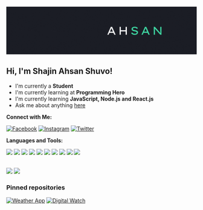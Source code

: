 ![Banner](/assets/ShajinAhsan.gif)

<h2>Hi, I'm Shajin Ahsan Shuvo!</h2>

- I'm currently a **Student**
- I'm currently learning at **Programming Hero**
- I'm currently learning **JavaScript, Node.js and React.js**
- Ask me about anything [here](https://github.com/ShajinAhsan/ShajinAhsan/issues)
  <br>

**Connect with Me:**
<br>

[![Facebook](https://img.shields.io/badge/Facebook-Follow-blue)](https://www.facebook.com/ShajinAhsans)
[![Instagram](https://img.shields.io/badge/Instagram-Follow-%23FB730F)](https://www.instagram.com/shajinahsan/)
[![Twitter](https://img.shields.io/badge/Twitter-Follow-%231D9FEE)](https://twitter.com/ShajinAhsan)

**Languages and Tools:**
<br>

<code><img src="https://img.shields.io/badge/-HTML-000000?style=flat&logo=html5&logoColor=ffffff&labelColor=E34F26" /></code>
<code><img src="https://img.shields.io/badge/-CSS-000000?style=flat&logo=css3&logoColor=ffffff&labelColor=42A5F5" /></code>
<code><img src="https://img.shields.io/badge/-JavaScript-000000?style=flat&logo=javascript&logoColor=ffffff&labelColor=FFCA28"/></code>
<code><img src="https://img.shields.io/badge/-Sass-000000?style=flat&logo=sass&logoColor=ffffff&labelColor=EC407A"/></code>
<code><img src="https://img.shields.io/badge/-npm-000000?style=flat&logo=npm&logoColor=ffffff&labelColor=CB3837"/></code>
<code><img src="https://img.shields.io/badge/-Git-000000?style=flat&logo=git&logoColor=E64A19&labelColor=FFFFFF"/></code>
<code><img src="https://img.shields.io/badge/-JSON-000000?style=flat&logo=json&logoColor=FBC02D&labelColor=FFFFFF"/></code>
<code><img src="https://img.shields.io/badge/-VSCode-000000?style=flat&logo=visual-studio-code&logoColor=22A7F2&labelColor=FFFFFF"/></code>
<code><img src="https://img.shields.io/badge/-C%23-000000?style=flat&logo=c-sharp&logoColor=0277BD&labelColor=FFFFFF"/></code>
<code><img src="https://img.shields.io/badge/-Python-000000?style=flat&logo=python&labelColor=FFFFFF"/></code>

<br>

<img width="600px" src="https://github-readme-stats.vercel.app/api?username=shajinahsan&border_radius=10&&text_color=F7F7F1&bg_color=1C1E26&title_color=3FDAA4" />
<img src="https://github-readme-stats.vercel.app/api/top-langs/?username=shajinahsan&text_color=F7F7F1&bg_color=1C1E26&title_color=3FDAA4&border_radius=10&card_width=600" />
<br>

### Pinned repositories

[![Weather App](https://github-readme-stats.vercel.app/api/pin/?username=shajinahsan&repo=Weather-App&border_radius=10&text_color=F7F7F1&bg_color=1C1E26&title_color=3FDAA4)](https://github.com/ShajinAhsan/Weather-App)
[![Digital Watch](https://github-readme-stats.vercel.app/api/pin/?username=shajinahsan&repo=Digital-Clock&border_radius=10&text_color=F7F7F1&bg_color=1C1E26&title_color=3FDAA4)](https://github.com/ShajinAhsan/Digital-Clock)
